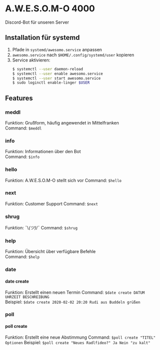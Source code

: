 # A.W.E.S.O.M-O 4000

Discord-Bot für unseren Server

## Installation für systemd

1. Pfade in `systemd/awesomo.service` anpassen
2. `awesomo.service` nach `$HOME/.config/systemd/user` kopieren
3. Service aktivieren:
    ```bash
    $ systemctl --user daemon-reload
    $ systemctl --user enable awesomo.service
    $ systemctl --user start awesomo.service
    $ sudo loginctl enable-linger $USER
    ```

## Features

### meddl

Funktion: Grußform, häufig angewendet in Mittelfranken  
Command: `$meddl`

### info

Funktion: Informationen über den Bot  
Command: `$info`

### hello

Funktion: A.W.E.S.O.M-O stellt sich vor
Command: `$hello`

### next

Funktion: Customer Support
Command: `$next`

### shrug

Funktion: ¯\\_(ツ)_/¯
Command: `$shrug`

### help

Funktion: Übersicht über verfügbare Befehle  
Command: `$help`

### date

#### date create

Funktion: Erstellt einen neuen Termin
Command: `$date create DATUM UHRZEIT BESCHREIBUNG`  
Beispiel: `$date create 2020-02-02 20:20 Rudi aus Buddeln grüßen`

### poll

#### poll create

Funktion: Erstellt eine neue Abstimmung
Command: `$poll create "TITEL" Optionen`
Beispiel: `$poll create "Neues Radlfideo?" Ja Nein "zu kalt"`
